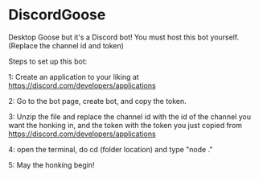 # DiscordGoose
Desktop Goose but it's a Discord bot! You must host this bot yourself. (Replace the channel id and token)


Steps to set up this bot:

1: Create an application to your liking at https://discord.com/developers/applications

2: Go to the bot page, create bot, and copy the token.

3: Unzip the file and replace the channel id with the id of the channel you want the honking in, and the token with the token you just copied from https://discord.com/developers/applications

4: open the terminal, do cd (folder location) and type "node ."

5: May the honking begin!
